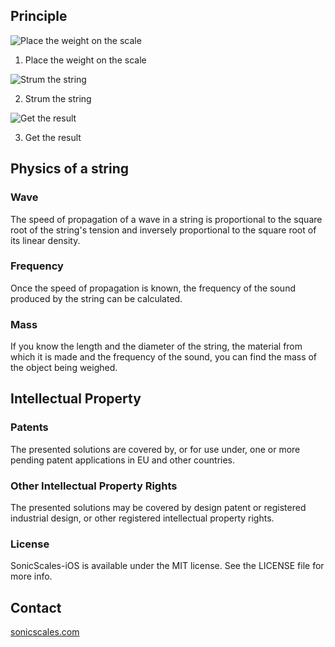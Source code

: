 ## Principle

![Place the weight on the scale](http://sonicscales.com/img/scales1.svg)
1. Place the weight on the scale

![Strum the string](http://sonicscales.com/img/scales2.svg)

2. Strum the string

![Get the result](http://sonicscales.com/img/scales3.svg)

3. Get the result

## Physics of a string
### Wave
The speed of propagation of a wave in a string is proportional to the square root of the string's tension and inversely proportional to the square root of its linear density.

### Frequency
Once the speed of propagation is known, the frequency of the sound produced by the string can be calculated.

### Mass
If you know the length and the diameter of the string, the material from which it is made and the frequency of the sound, you can find the mass of the object being weighed.

## Intellectual Property
### Patents
The presented solutions are covered by, or for use under, one or more pending patent applications in EU and other countries.

### Other Intellectual Property Rights
The presented solutions may be covered by design patent or registered industrial design, or other registered intellectual property rights.

### License
SonicScales-iOS is available under the MIT license. See the LICENSE file for more info.

## Contact
[sonicscales.com](http://sonicscales.com "Sonic Scales")
